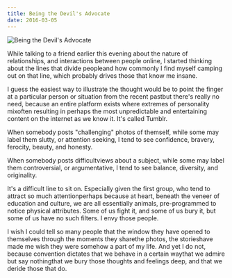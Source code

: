```yaml
---
title: Being the Devil's Advocate
date: 2016-03-05
---
```


![Being the Devil's Advocate](https://source.unsplash.com/qTpc0Vj4YoE/1600x900)

While talking to a friend earlier this evening about the nature of relationships, and interactions between people online, I started thinking about the lines that divide peopleand how commonly I find myself camping out on that line, which probably drives those that know me insane.

I guess the easiest way to illustrate the thought would be to point the finger at a particular person or situation from the recent pastbut there's really no need, because an entire platform exists where extremes of personality mixoften resulting in perhaps the most unpredictable and entertaining content on the internet as we know it. It's called Tumblr.

When somebody posts "challenging" photos of themself, while some may label them slutty, or attention seeking, I tend to see confidence, bravery, ferocity, beauty, and honesty.

When somebody posts difficultviews about a subject, while some may label them controversial, or argumentative, I tend to see balance, diversity, and originality.

It's a difficult line to sit on. Especially given the first group, who tend to attract so much attentionperhaps because at heart, beneath the veneer of education and culture, we are all essentially animals, pre-programmed to notice physical attributes. Some of us fight it, and some of us bury it, but some of us have no such filters. I envy those people.

I wish I could tell so many people that the window they have opened to themselves through the moments they sharethe photos, the storieshave made me wish they were somehow a part of my life. And yet I do not, because convention dictates that we behave in a certain waythat we admire but say nothingthat we bury those thoughts and feelings deep, and that we deride those that do.